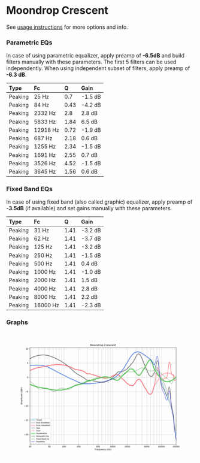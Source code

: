 # Moondrop Crescent
See [usage instructions](https://github.com/jaakkopasanen/AutoEq#usage) for more options and info.

### Parametric EQs
In case of using parametric equalizer, apply preamp of **-6.5dB** and build filters manually
with these parameters. The first 5 filters can be used independently.
When using independent subset of filters, apply preamp of **-6.3 dB**.

| Type    | Fc       |    Q | Gain    |
|:--------|:---------|:-----|:--------|
| Peaking | 25 Hz    | 0.7  | -1.5 dB |
| Peaking | 84 Hz    | 0.43 | -4.2 dB |
| Peaking | 2332 Hz  | 2.8  | 2.8 dB  |
| Peaking | 5833 Hz  | 1.84 | 6.5 dB  |
| Peaking | 12918 Hz | 0.72 | -1.9 dB |
| Peaking | 687 Hz   | 2.18 | 0.6 dB  |
| Peaking | 1255 Hz  | 2.34 | -1.5 dB |
| Peaking | 1691 Hz  | 2.55 | 0.7 dB  |
| Peaking | 3526 Hz  | 4.52 | -1.5 dB |
| Peaking | 3645 Hz  | 1.56 | 0.6 dB  |

### Fixed Band EQs
In case of using fixed band (also called graphic) equalizer, apply preamp of **-3.5dB**
(if available) and set gains manually with these parameters.

| Type    | Fc       |    Q | Gain    |
|:--------|:---------|:-----|:--------|
| Peaking | 31 Hz    | 1.41 | -3.2 dB |
| Peaking | 62 Hz    | 1.41 | -3.7 dB |
| Peaking | 125 Hz   | 1.41 | -3.2 dB |
| Peaking | 250 Hz   | 1.41 | -1.5 dB |
| Peaking | 500 Hz   | 1.41 | 0.4 dB  |
| Peaking | 1000 Hz  | 1.41 | -1.0 dB |
| Peaking | 2000 Hz  | 1.41 | 1.5 dB  |
| Peaking | 4000 Hz  | 1.41 | 2.8 dB  |
| Peaking | 8000 Hz  | 1.41 | 2.2 dB  |
| Peaking | 16000 Hz | 1.41 | -2.3 dB |

### Graphs
![](./Moondrop%20Crescent.png)